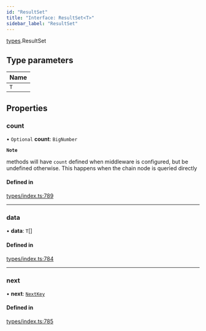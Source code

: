 ```yaml
---
id: "ResultSet"
title: "Interface: ResultSet<T>"
sidebar_label: "ResultSet"
---
```


[types](../../../modules/Types/Types.md).ResultSet

## Type parameters

| Name |
| :------ |
| `T` |

## Properties

### count

• `Optional` **count**: `BigNumber`

**`Note`**

 methods will have `count` defined when middleware is configured, but be undefined otherwise. This happens when the chain node is queried directly

#### Defined in

[types/index.ts:789](https://github.com/PolymeshAssociation/polymesh-sdk/blob/720afb69c/src/types/index.ts#L789)

___

### data

• **data**: `T`[]

#### Defined in

[types/index.ts:784](https://github.com/PolymeshAssociation/polymesh-sdk/blob/720afb69c/src/types/index.ts#L784)

___

### next

• **next**: [`NextKey`](../../../modules/Types/Types.md#nextkey)

#### Defined in

[types/index.ts:785](https://github.com/PolymeshAssociation/polymesh-sdk/blob/720afb69c/src/types/index.ts#L785)
